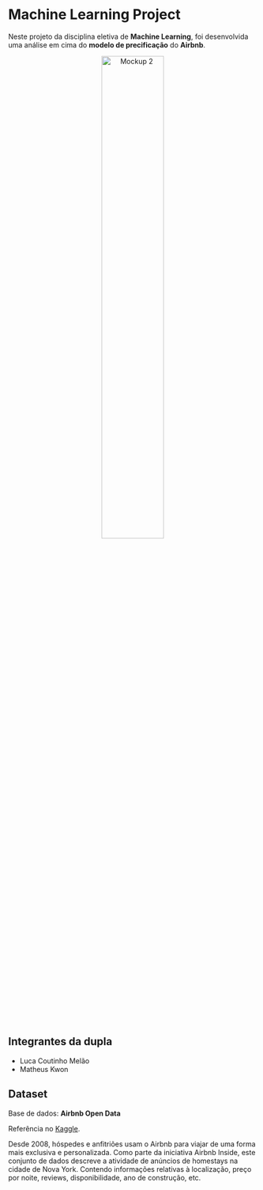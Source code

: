 # Machine Learning Project

Neste projeto da disciplina eletiva de **Machine Learning**, foi desenvolvida uma análise em cima do **modelo de precificação** do **Airbnb**.

<p align="center">
<img width=50% height=50% alt="Mockup 2" src="https://user-images.githubusercontent.com/63018319/202255699-3b3eecc3-1df2-4d0f-a589-d7c8a623599b.png">
</p>

## Integrantes da dupla

- Luca Coutinho Melão
- Matheus Kwon

## Dataset

Base de dados: **Airbnb Open Data**

Referência no [Kaggle](https://www.kaggle.com/datasets/arianazmoudeh/airbnbopendata).

Desde 2008, hóspedes e anfitriões usam o Airbnb para viajar de uma forma mais exclusiva e personalizada. Como parte da iniciativa Airbnb Inside, este conjunto de dados descreve a atividade de anúncios de homestays na cidade de Nova York. Contendo informações relativas à localização, preço por noite, reviews, disponibilidade, ano de construção, etc.
